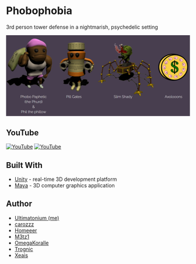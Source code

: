 # Phobophobia
3rd person tower defense in a nightmarish, psychedelic setting

![screenshot](./README_ASSETS/presentedBy.png)

## YouTube
[![YouTube](https://img.youtube.com/vi/PdmdYKLdwM0/0.jpg)](https://youtu.be/PdmdYKLdwM0)
[![YouTube](https://img.youtube.com/vi/gOVkng7vVDc/0.jpg)](https://youtu.be/gOVkng7vVDc)

## Built With
* [Unity](https://unity.com/) - real-time 3D development platform
* [Maya](https://autodesk.com/) - 3D computer graphics application

## Author
 * [Ultimatonium (me)](https://github.com/Ultimatonium)
 * [carozzz](https://github.com/carozzz)
 * [Homeeer](https://github.com/Homeeer) 
 * [M3tz1](https://github.com/M3tz1)
 * [OmegaKoralle](https://github.com/OmegaKoralle)
 * [Trognic](https://github.com/Trognic)
 * [Xeais](https://github.com/Xeais) 
